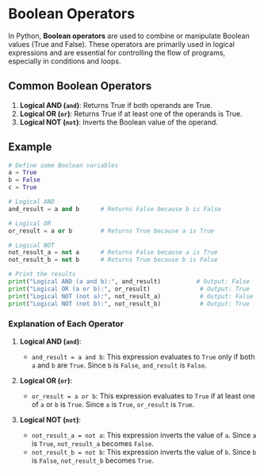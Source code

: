# Boolean Operators

In Python, **Boolean operators** are used to combine or manipulate Boolean values (True and False). These operators are primarily used in logical expressions and are essential for controlling the flow of programs, especially in conditions and loops.

## Common Boolean Operators

1. **Logical AND (`and`)**: Returns True if both operands are True.
2. **Logical OR (`or`)**: Returns True if at least one of the operands is True.
3. **Logical NOT (`not`)**: Inverts the Boolean value of the operand.

## Example

```python
# Define some Boolean variables
a = True
b = False
c = True

# Logical AND
and_result = a and b      # Returns False because b is False

# Logical OR
or_result = a or b        # Returns True because a is True

# Logical NOT
not_result_a = not a      # Returns False because a is True
not_result_b = not b      # Returns True because b is False

# Print the results
print("Logical AND (a and b):", and_result)          # Output: False
print("Logical OR (a or b):", or_result)              # Output: True
print("Logical NOT (not a):", not_result_a)           # Output: False
print("Logical NOT (not b):", not_result_b)           # Output: True
```

### Explanation of Each Operator

1. **Logical AND (`and`)**:

   - `and_result = a and b`: This expression evaluates to `True` only if both `a` and `b` are `True`. Since `b` is `False`, `and_result` is `False`.

2. **Logical OR (`or`)**:

   - `or_result = a or b`: This expression evaluates to `True` if at least one of `a` or `b` is `True`. Since `a` is `True`, `or_result` is `True`.

3. **Logical NOT (`not`)**:
   - `not_result_a = not a`: This expression inverts the value of `a`. Since `a` is `True`, `not_result_a` becomes `False`.
   - `not_result_b = not b`: This expression inverts the value of `b`. Since `b` is `False`, `not_result_b` becomes `True`.
